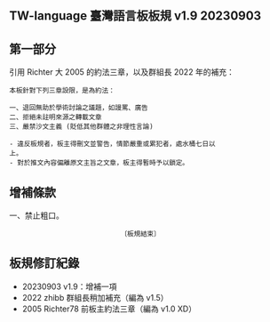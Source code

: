 TW-language 臺灣語言板板規 v1.9 20230903
----------------------------------------
## 第一部分
引用 Richter 大 2005 的約法三章，以及群組長 2022 年的補充：

    本板針對下列三章設限，是為約法：

    一、退回無助於學術討論之議題，如謾罵、廣告
    二、拒絕未註明來源之轉載文章
    三、嚴禁沙文主義 (貶低其他群體之非理性言論)

    - 違反板規者，板主得刪文並警告，情節嚴重或累犯者，處水桶七日以
    上。
    - 對於推文內容偏離原文主旨之文章，板主得暫時予以鎖定。

## 增補條款
一、禁止粗口。

                                〔板規結束〕

板規修訂紀錄
------------
- 20230903 v1.9：增補一項
- 2022 zhibb 群組長稍加補充（編為 v1.5）
- 2005 Richter78 前板主約法三章（編為 v1.0 XD）
